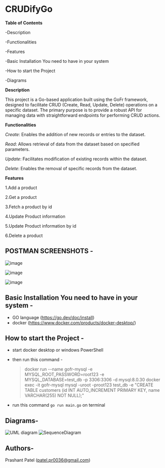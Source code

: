 # CRUDifyGo

**Table of Contents**

-Description

-Functionalities

-Features

-Basic Installation You need to have in your system

-How to start the Project

-Diagrams

**Description**

This project is a Go-based application built using the GoFr framework, designed to facilitate CRUD (Create, Read, Update, Delete) operations on a specific dataset. The primary purpose is to provide a robust API for managing data with straightforward endpoints for performing CRUD actions.

**Functionalities**

_Create_: Enables the addition of new records or entries to the dataset.

_Read_: Allows retrieval of data from the dataset based on specified parameters.

_Update_: Facilitates modification of existing records within the dataset.

_Delete_: Enables the removal of specific records from the dataset.


**Features**

1.Add a product

2.Get a product

3.Fetch a product by id

4.Update Product information

5.Update Product information by id

6.Delete a product

## POSTMAN SCREENSHOTS - 

![image](https://github.com/patelPrash/CRUDifyGo/assets/105787742/e9aea184-cc6f-4e7f-ad05-c6560f07bd9f)

![image](https://github.com/patelPrash/CRUDifyGo/assets/105787742/a6463e1d-a28c-46bb-b470-e799ee88a6d2)

![image](https://github.com/patelPrash/CRUDifyGo/assets/105787742/30a757ed-e2c6-428b-bb78-7d7759f07f8b)



## Basic Installation You need to have in your system - 
- GO language (https://go.dev/doc/install)
- docker (https://www.docker.com/products/docker-desktop/)

## How to start the Project - 
- start docker desktop or windows PowerShell
- then run this command - 
  > docker run --name gofr-mysql -e MYSQL_ROOT_PASSWORD=root123 -e MYSQL_DATABASE=test_db -p 3306:3306 -d mysql:8.0.30
  > docker exec -it gofr-mysql mysql -uroot -proot123 test_db -e "CREATE TABLE customers (id INT AUTO_INCREMENT PRIMARY KEY, name VARCHAR(255) NOT NULL);"

- run this command `go run main.go` on terminal


## Diagrams-
![UML diagram](https://github.com/patelPrash/CRUDifyGo/assets/105787742/b73c036a-06a6-424e-bb4e-fa371d0d7669)
![SequenceDiagram](https://github.com/patelPrash/CRUDifyGo/assets/105787742/21cf5889-3c4b-4bad-9054-a16ed3e1abcc)


## Authors-
Prashant Patel
(patel.pr0036@gmail.com)

